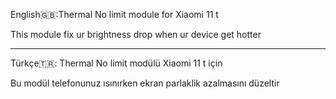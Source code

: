 English🇬🇧:Thermal No limit module for Xiaomi 11 t 

This module fix ur brightness drop when ur device get hotter


--------------------------------------------------------------------------------


Türkçe🇹🇷:
Thermal No limit modülü Xiaomi 11 t için

Bu modül telefonunuz ısınırken ekran parlaklik azalmasını düzeltir
